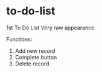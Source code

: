 # to-do-list
1st To Do List
Very raw appearance.

Functions:
  1. Add new record
  2. Complete button
  3. Delete record
